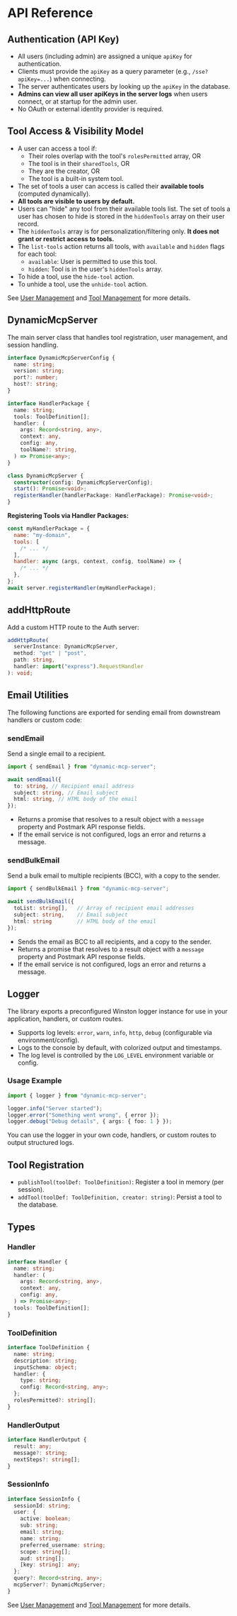 # API Reference

## Authentication (API Key)

- All users (including admin) are assigned a unique `apiKey` for authentication.
- Clients must provide the `apiKey` as a query parameter (e.g., `/sse?apiKey=...`) when connecting.
- The server authenticates users by looking up the `apiKey` in the database.
- **Admins can view all user apiKeys in the server logs** when users connect, or at startup for the admin user.
- No OAuth or external identity provider is required.

## Tool Access & Visibility Model

- A user can access a tool if:
  - Their roles overlap with the tool's `rolesPermitted` array, OR
  - The tool is in their `sharedTools`, OR
  - They are the creator, OR
  - The tool is a built-in system tool.
- The set of tools a user can access is called their **available tools** (computed dynamically).
- **All tools are visible to users by default.**
- Users can "hide" any tool from their available tools list. The set of tools a user has chosen to hide is stored in the `hiddenTools` array on their user record.
- The `hiddenTools` array is for personalization/filtering only. **It does not grant or restrict access to tools.**
- The `list-tools` action returns all tools, with `available` and `hidden` flags for each tool:
  - `available`: User is permitted to use this tool.
  - `hidden`: Tool is in the user's `hiddenTools` array.
- To hide a tool, use the `hide-tool` action.
- To unhide a tool, use the `unhide-tool` action.

See [User Management](./user-management.md) and [Tool Management](./tool-management.md) for more details.

## DynamicMcpServer

The main server class that handles tool registration, user management, and session handling.

```typescript
interface DynamicMcpServerConfig {
  name: string;
  version: string;
  port?: number;
  host?: string;
}

interface HandlerPackage {
  name: string;
  tools: ToolDefinition[];
  handler: (
    args: Record<string, any>,
    context: any,
    config: any,
    toolName?: string,
  ) => Promise<any>;
}

class DynamicMcpServer {
  constructor(config: DynamicMcpServerConfig);
  start(): Promise<void>;
  registerHandler(handlerPackage: HandlerPackage): Promise<void>;
}
```

**Registering Tools via Handler Packages:**

```js
const myHandlerPackage = {
  name: "my-domain",
  tools: [
    /* ... */
  ],
  handler: async (args, context, config, toolName) => {
    /* ... */
  },
};
await server.registerHandler(myHandlerPackage);
```

## addHttpRoute

Add a custom HTTP route to the Auth server:

```typescript
addHttpRoute(
  serverInstance: DynamicMcpServer,
  method: "get" | "post",
  path: string,
  handler: import("express").RequestHandler
): void;
```

## Email Utilities

The following functions are exported for sending email from downstream handlers or custom code:

### sendEmail

Send a single email to a recipient.

```typescript
import { sendEmail } from "dynamic-mcp-server";

await sendEmail({
  to: string, // Recipient email address
  subject: string, // Email subject
  html: string, // HTML body of the email
});
```

- Returns a promise that resolves to a result object with a `message` property and Postmark API response fields.
- If the email service is not configured, logs an error and returns a message.

### sendBulkEmail

Send a bulk email to multiple recipients (BCC), with a copy to the sender.

```typescript
import { sendBulkEmail } from "dynamic-mcp-server";

await sendBulkEmail({
  toList: string[],   // Array of recipient email addresses
  subject: string,    // Email subject
  html: string        // HTML body of the email
});
```

- Sends the email as BCC to all recipients, and a copy to the sender.
- Returns a promise that resolves to a result object with a `message` property and Postmark API response fields.
- If the email service is not configured, logs an error and returns a message.

## Logger

The library exports a preconfigured Winston logger instance for use in your application, handlers, or custom routes.

- Supports log levels: `error`, `warn`, `info`, `http`, `debug` (configurable via environment/config).
- Logs to the console by default, with colorized output and timestamps.
- The log level is controlled by the `LOG_LEVEL` environment variable or config.

### Usage Example

```typescript
import { logger } from "dynamic-mcp-server";

logger.info("Server started");
logger.error("Something went wrong", { error });
logger.debug("Debug details", { args: { foo: 1 } });
```

You can use the logger in your own code, handlers, or custom routes to output structured logs.

## Tool Registration

- `publishTool(toolDef: ToolDefinition)`: Register a tool in memory (per session).
- `addTool(toolDef: ToolDefinition, creator: string)`: Persist a tool to the database.

## Types

### Handler

```typescript
interface Handler {
  name: string;
  handler: (
    args: Record<string, any>,
    context: any,
    config: any,
  ) => Promise<any>;
  tools: ToolDefinition[];
}
```

### ToolDefinition

```typescript
interface ToolDefinition {
  name: string;
  description: string;
  inputSchema: object;
  handler: {
    type: string;
    config: Record<string, any>;
  };
  rolesPermitted?: string[];
}
```

### HandlerOutput

```typescript
interface HandlerOutput {
  result: any;
  message?: string;
  nextSteps?: string[];
}
```

### SessionInfo

```typescript
interface SessionInfo {
  sessionId: string;
  user: {
    active: boolean;
    sub: string;
    email: string;
    name: string;
    preferred_username: string;
    scope: string[];
    aud: string[];
    [key: string]: any;
  };
  query?: Record<string, any>;
  mcpServer?: DynamicMcpServer;
}
```

See [User Management](./user-management.md) and [Tool Management](./tool-management.md) for more details.
